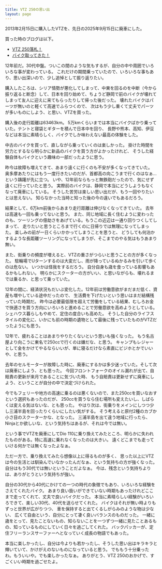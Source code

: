 ```yaml
---
title: VTZ 250の思い出
layout: page
---
```


2013年2月15日に購入したVTZを、先日の2025年9月15日に廃車にした。

買った時のブログは以下。

- [VTZ 250落札！](https://karino2.livejournal.com/178762.html)
- [バイク取ってきた！](https://karino2.livejournal.com/179452.html)

12年前だ。30代中盤。ついこの間のような気もするが、自分の中や周囲でいろいろな事が変わっている。
これだけの期間乗っていたので、いろいろな事もあり、思い出深いので、少し追悼として振り返りたい。

購入したころは、シリア情勢が悪化してしまって、中東を回るのを中断（今から振り返ると断念）して、日本を回り始めて、ちょうど静岡で前のバイクが壊れてしまって友人に迎えに来てもらったりして帰った後だった。
壊れたバイクはパーツが無いのと軽くて高速でふらつくので、
次はもう少し重くて丈夫でパーツが多いものにしよう、と思い、VTZを買った。

購入後の走行距離は63463km。
5万kmくらいまでは本当にバイクばかり乗っていた。テントと寝袋とギターを積んで日本中を回り、
長野や熊本、高知、伊豆などは本当に素晴らしく、バイクでしか味わえない最高の体験をした。

中古のバイクを買って、直しながら乗っていくのは楽しかった。
掛けた時間を労力とするなら明らかに新品のバイクを買う方がよかったけれど、
そうした経験自体もバイクという趣味の一部だったように思う。

昨今は故障も増えてきて、あまり遠くに行くのも不安が多くなってきていた。
奥多摩あたりにはもう一度行きたいのだが、首都高の向こうまで行くのはなぁ…という躊躇が先に立つ。
いや、12年前ならもっと無鉄砲だったので、気にせず遠くに行っていたと思う。
実際前のバイクは、静岡で本当にどうしようもなくなって廃車にしている。
そうした苦労は楽しい思い出だが、もう一回やりたいとは思えない。
知らなかった当時と知った後の今の違いでもあるだろう。

結果として、6万km前後からあまり走行距離は伸びなくなってきていた。
去年は高速も一回も乗ってないと思う。
また、同じ地域に長く住むように変わったのも、ツーリングの億劫さをあげている。もうこの近辺は一通り回りつくしてしまって、
走りたいと思うところまで行くのに日帰りでは無理になってしまった。
楽しみの前が一日くらいかかってしまうことを思うと、
どうしても何泊かするような長距離ツーリングになってしまうが、そこまでのやる気はもうあまり無い。

また、街乗りの頻度が増えると、VTZの重さがつらいと思うことの方が多くなった。
駐輪場でUターンするのは大変だし、雨が降っているぬかるみを引いて歩くのは危ない。
いつかは怪我をするだろう。
自分自身も歳を食っている影響もあるかもしれない。
明らかにスクーターの方がいい、と思いながらも、壊れるまでは乗るか、と思って乗っていた。

12年の間に、経済状況もだいぶ変化した。12年前は労働意欲がまだまだ低く、資産も増やしている途中だったので、
生活費を下げたいという思いはまだ結構残っていた時期だ。
昨今は必要最低限を超えて労働をしている結果、むしろお金で快適さを買う方向にいろいろと進めることで労働意欲を高めようとしている。
シェハウス暮らしもやめて、定住の度合いも高めた。
そうした自分のライフスタイルの変化に、いかにも前の時期の遺物として最後に残っていたものがVTZだったようにも思う。

12年で、疲れることはあまりやりたくないという思いも強くなった。
もう名古屋より向こうに東名で250ccで行くのは嫌だな、と思う。
キャンプもレジャーとして金をかけてやるならいいが、単に寝るだけなら素直にビジホとかでいいや、と思う。

去年のセルモーターが故障した時に、廃車にするかは多少迷っていた。そして次は廃車にしよう、とも思った。
今回フロントフォークのオイル漏れが出て、自賠責の更新が来月であることに気づいた時、
もう自賠責は更新せずに廃車にしよう、ということが自分の中で決定づけられた。

今でもフェリーや地方の高速に乗るのは悪くないので、また250ccを買いなおすという選択もあったのだが、
250ccを買うなら住む場所も変えたいし、しばらくは変える気はないな、とも思った。
やはり次は、街乗りをメインにしつつ少し三浦半島を回ったりくらいにしたい気がする。
そう考えると原付2種のカブか小さ目のスクーターかな、となった。
三浦半島を出て違う地域に行ったら、Ninjaとか欲しいな、という気持ちはあるが、それは今では無い。

という事でVTZを廃車にしてDio 110に乗り換えてみたところ、明らかに失われたものがある。特に高速に乗れなくなったのは大きい。
遠くどこまでも走っていける何かでは無くなったよなぁ。

ただ一方で、乗り換えてみたら想像以上に得るものが多く、
思った以上にVTZは今の生活とは馴染んでいなかったんだなぁ、という気持ちの方が強くなった。
自分はもう30代では無いということだよなぁ。
今は、残念という気持ちよりは、ありがとうという気持ちが強い。

自分の30代から40代にかけての一つの時代の象徴でもあり、いろいろな経験をさえてくれたバイク。
あまり良い扱いができていない時期もあったけれどここまで走ってくれて、丈夫で良いバイクだった。
本当に素晴らしい経験がいろいろできて、楽しい30代、40代を送らせてくれた。
バイクはそれが無い時よりもずっと世界が広がりつつ、
車を保持すると出てくるしがらみのような物は少ない、
広くて自由という、自分にとって凄く良いバランスのものだった。
一緒に歳をとって、見たことないもの、知らないことを一つずつ一緒に見たことあるもの、知っているものにしていく日々を過ごしてくれた。
バックパッカーが、定住フリーランスサーファーへとなっていく成長の物語でもあった。

本当に楽しかったし、自分は今よりも若かったし、そうした思い出はキラキラと輝いていて、かけがえのないものになっていると思う。
でももう十分乗ったわ。もういいや。でも楽しかったなぁ。
ありがとう、VTZ 250のおかげで、すごくいい時期を過ごせたよ。